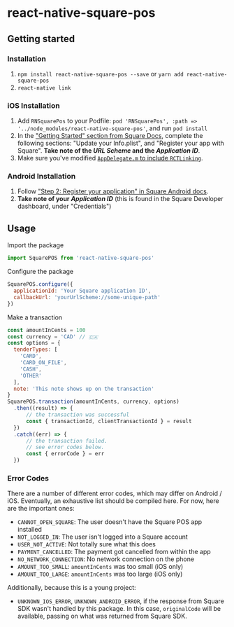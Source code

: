 
# react-native-square-pos

## Getting started

### Installation

1. `npm install react-native-square-pos --save` or `yarn add react-native-square-pos`
2. `react-native link`

### iOS Installation

1. Add `RNSquarePos` to your Podfile: `pod 'RNSquarePos', :path => '../node_modules/react-native-square-pos'`, and run `pod install`
2. In the ["Getting Started" section from Square Docs](https://github.com/square/SquarePointOfSaleSDK-iOS/tree/fcb44143c9b199f62f9feb61e98a51516e0c28a3#update-your-infoplist), complete the following sections: "Update your Info.plist", and "Register your app with Square".  **Take note of the _URL Scheme_ and the _Application ID_**.
3. Make sure you've modified [`AppDelegate.m` to include `RCTLinking`](https://facebook.github.io/react-native/docs/linking).

### Android Installation

1. Follow ["Step 2: Register your application" in Square Android docs](https://docs.connect.squareup.com/payments/pos/setup-android#step-2-register-your-application). 
2. **Take note of your _Application ID_**  (this is found in the Square Developer dashboard, under "Credentials")


## Usage

Import the package

```javascript
import SquarePOS from 'react-native-square-pos'
```

Configure the package

```javascript
SquarePOS.configure({
  applicationId: 'Your Square application ID',
  callbackUrl: 'yourUrlScheme://some-unique-path'
})
```

Make a transaction

```javascript
const amountInCents = 100
const currency = 'CAD' // 🇨🇦
const options = {
  tenderTypes: [
    'CARD',
    'CARD_ON_FILE',
    'CASH',
    'OTHER'
  ],
  note: 'This note shows up on the transaction'
}
SquarePOS.transaction(amountInCents, currency, options)
  .then((result) => {
      // the transaction was successful
      const { transactionId, clientTransactionId } = result
  })
  .catch((err) => {
      // the transaction failed. 
      // see error codes below.
      const { errorCode } = err
  })
```

### Error Codes

There are a number of different error codes, which may differ on Android / iOS.  Eventually, an exhaustive list should be compiled here.  For now, here are the important ones:

- `CANNOT_OPEN_SQUARE`: The user doesn't have the Square POS app installed
- `NOT_LOGGED_IN`: The user isn't logged into a Square account
- `USER_NOT_ACTIVE`: Not totally sure what this does
- `PAYMENT_CANCELLED`: The payment got cancelled from within the app
- `NO_NETWORK_CONNECTION`: No network connection on the phone
- `AMOUNT_TOO_SMALL`: `amountInCents` was too small (iOS only)
- `AMOUNT_TOO_LARGE`: `amountInCents` was too large (iOS only)

Additionally, because this is a young project:

- `UNKNOWN_IOS_ERROR`, `UNKNOWN_ANDROID_ERROR`, if the response from Square SDK wasn't handled by this package.  In this case, `originalCode` will be available, passing on what was returned from Square SDK.